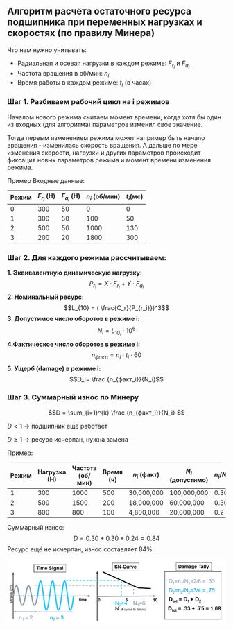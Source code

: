## Алгоритм расчёта остаточного ресурса подшипника при переменных нагрузках и скоростях (по правилу Минера) 

Что нам нужно учитывать:
- Радиальная и осевая нагрузки в каждом режиме: $F_{r_i}$ и $F_{a_i}$
- Частота вращения в об/мин: $n_i$
- Время работы в каждом режиме: $t_i$ (в часах)


### Шаг 1. Разбиваем рабочий цикл на i режимов

Началом нового режима считаем момент времени,
когда хотя бы один из входных (для алгоритма) параметров изменил свое значение.

Тогда первым изменением режима может например быть начало вращения - изменилась скорость вращения.
А дальше по мере изменения скорости, нагрузки и других параметров происходит
фиксация новых параметров режима и момент времени изменения режима.

Пример
Входные данные:

|Режим | $F_{r_i}$ (Н) | $F_{a_i}$ (Н) | $n_i$ (об/мин) | $t_i$(мс)|
|------|---------------|---------------|----------------|------------|
| 0    | 300 |  50 |   0  |    0 |
| 1    | 300 |  50 |  100 |   50 |
| 2    | 500 |  50 | 1000 |  130 |
| 3    | 200 |  20 | 1800 |  300 |

### Шаг 2. Для каждого режима рассчитываем:

**1. Эквивалентную динамическую нагрузку:**
$$
P_{r_i} = X \cdot F_{r_i} + Y \cdot F_{a_i}
$$
**2. Номинальный ресурс:**
$$L_{10} =  ( \frac{C_r}{P_{r_i}})^3$$
**3. Допустимое число оборотов в режиме i:**
$$N_i = L_{10_i} \cdot 10^6$$
**4.Фактическое число оборотов в режиме i:**
$$n_{факт_i} = n_i \cdot t_i \cdot 60$$
**5. Ущерб (damage) в режиме i:**
$$D_i= \frac {n_{факт_i}}{N_i}$$

### Шаг 3. Суммарный износ по Минеру 
$$D = \sum_{i=1}^{k} \frac {n_{факт_i}}{N_i} $$ 

$D < 1$ → подшипник ещё работает

$D \geq 1$ → ресурс исчерпан, нужна замена

Пример:

|Режим | Нагрузка (Н) | Частота (об/мин) | Время (ч) | $n_i$ (факт) | $N_i$ (допустимо) | $n_i / N_i$|
|-|-|-|-|-|-|-|
|1 | 300 | 1000 | 500 | 30,000,000 | 100,000,000 | 0.30|
|2 | 500 | 1500 | 200 | 18,000,000 | 60,000,000 | 0.30|
|3 | 800 | 800 | 100 | 4,800,000 | 20,000,000 | 0.2|

Суммарный износ:
$$D =0.30+0.30+0.24=0.84$$
Ресурс ещё не исчерпан, износ составляет 84%

![alt text](image-1.png)
